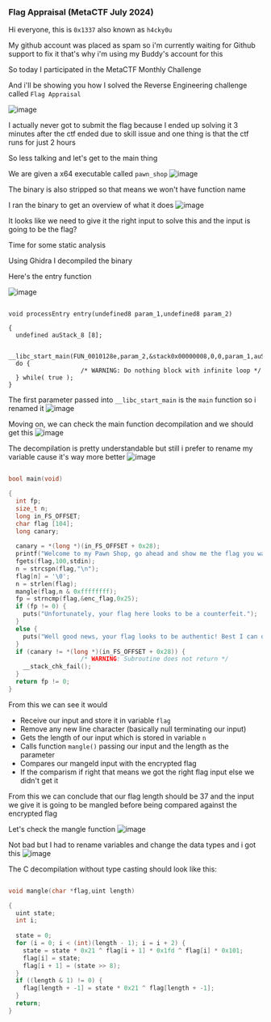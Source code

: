 <h3> Flag Appraisal (MetaCTF July 2024) </h3>

Hi everyone, this is `0x1337` also known as `h4cky0u`

My github account was placed as spam so i'm currently waiting for Github support to fix it that's why i'm using my Buddy's account for this

So today I participated in the MetaCTF Monthly Challenge

And i'll be showing you how I solved the Reverse Engineering challenge called `Flag Appraisal`

![image](https://github.com/user-attachments/assets/84925ab1-e5a8-4afc-8170-ee3c8ffe0b53)

I actually never got to submit the flag because I ended up solving it 3 minutes after the ctf ended due to skill issue and one thing is that the ctf runs for just 2 hours

So less talking and let's get to the main thing

We are given a x64 executable called `pawn_shop`
![image](https://github.com/user-attachments/assets/d05a6885-6700-4192-94f3-abc1462e4e38)

The binary is also stripped so that means we won't have function name 

I ran the binary to get an overview of what it does
![image](https://github.com/user-attachments/assets/ed3a1f37-d643-45ed-aab6-1c4925dc4dcd)

It looks like we need to give it the right input to solve this and the input is going to be the flag?

Time for some static analysis

Using Ghidra I decompiled the binary

Here's the entry function

![image](https://github.com/user-attachments/assets/e3d81089-dcda-4b4e-9e1c-334b15ffc60a)

```

void processEntry entry(undefined8 param_1,undefined8 param_2)

{
  undefined auStack_8 [8];
  
  __libc_start_main(FUN_0010128e,param_2,&stack0x00000008,0,0,param_1,auStack_8);
  do {
                    /* WARNING: Do nothing block with infinite loop */
  } while( true );
}
```

The first parameter passed into `__libc_start_main` is the `main` function so i renamed it
![image](https://github.com/user-attachments/assets/78f82e66-ab68-4f58-8010-4eacf1d7b9a4)

Moving on, we can check the main function decompilation and we should get this
![image](https://github.com/user-attachments/assets/2ba95576-97ff-41ab-bb20-75807e848fa3)

The decompilation is pretty understandable but still i prefer to rename my variable cause it's way more better
![image](https://github.com/user-attachments/assets/a62c0a12-4450-4dbc-a946-9bf861af73bc)

```c

bool main(void)

{
  int fp;
  size_t n;
  long in_FS_OFFSET;
  char flag [104];
  long canary;
  
  canary = *(long *)(in_FS_OFFSET + 0x28);
  printf("Welcome to my Pawn Shop, go ahead and show me the flag you want appraised: ");
  fgets(flag,100,stdin);
  n = strcspn(flag,"\n");
  flag[n] = '\0';
  n = strlen(flag);
  mangle(flag,n & 0xffffffff);
  fp = strncmp(flag,&enc_flag,0x25);
  if (fp != 0) {
    puts("Unfortunately, your flag here looks to be a counterfeit.");
  }
  else {
    puts("Well good news, your flag looks to be authentic! Best I can do is $2.");
  }
  if (canary != *(long *)(in_FS_OFFSET + 0x28)) {
                    /* WARNING: Subroutine does not return */
    __stack_chk_fail();
  }
  return fp != 0;
}
```

From this we can see it would
- Receive our input and store it in variable `flag`
- Remove any new line character (basically null terminating our input)
- Gets the length of our input which is stored in variable `n`
- Calls function `mangle()` passing our input and the length as the parameter
- Compares our mangeld input with the encrypted flag
- If the comparism if right that means we got the right flag input else we didn't get it

From this we can conclude that our flag length should be 37 and the input we give it is going to be mangled before being compared against the encrypted flag

Let's check the mangle function
![image](https://github.com/user-attachments/assets/85ddf378-c532-438f-be64-cfbe0ab28804)

Not bad but I had to rename variables and change the data types and i got this
![image](https://github.com/user-attachments/assets/d3b6a4e3-2ed2-4e4f-85f0-02f3d3b97252)

The C decompilation without type casting should look like this:

```c

void mangle(char *flag,uint length)

{
  uint state;
  int i;
  
  state = 0;
  for (i = 0; i < (int)(length - 1); i = i + 2) {
    state = state * 0x21 ^ flag[i + 1] * 0x1fd ^ flag[i] * 0x101;
    flag[i] = state;
    flag[i + 1] = (state >> 8);
  }
  if ((length & 1) != 0) {
    flag[length + -1] = state * 0x21 ^ flag[length + -1];
  }
  return;
}
```










